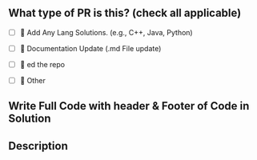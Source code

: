 ## What type of PR is this? (check all applicable)


- [ ] 🚀 Add Any Lang Solutions. (e.g., C++, Java, Python)
- [ ] 📝 Documentation Update (.md File update)
- [ ] 🌟 ed the repo
- [ ] 🚩 Other
 

## Write Full Code with header & Footer of Code in Solution 

## Description
